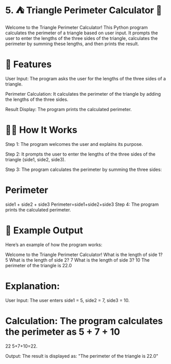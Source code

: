 # 5. ⛺️ Triangle Perimeter Calculator 📐
Welcome to the Triangle Perimeter Calculator! This Python program calculates the perimeter of a triangle based on user input. It prompts the user to enter the lengths of the three sides of the triangle, calculates the perimeter by summing these lengths, and then prints the result.

# 📝 Features
User Input: The program asks the user for the lengths of the three sides of a triangle.

Perimeter Calculation: It calculates the perimeter of the triangle by adding the lengths of the three sides.

Result Display: The program prints the calculated perimeter.

# 🧑‍💻 How It Works
Step 1: The program welcomes the user and explains its purpose.

Step 2: It prompts the user to enter the lengths of the three sides of the triangle (side1, side2, side3).

Step 3: The program calculates the perimeter by summing the three sides:

Perimeter
=
side1
+
side2
+
side3
Perimeter=side1+side2+side3
Step 4: The program prints the calculated perimeter.

# 📌 Example Output
Here’s an example of how the program works:


Welcome to the Triangle Perimeter Calculator!
What is the length of side 1? 5
What is the length of side 2? 7
What is the length of side 3? 10
The perimeter of the triangle is 22.0
# Explanation:

User Input: The user enters side1 = 5, side2 = 7, side3 = 10.

Calculation: The program calculates the perimeter as 
5
+
7
+
10
=
22
5+7+10=22.

Output: The result is displayed as:
"The perimeter of the triangle is 22.0"